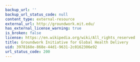 ```yaml
---
backup_url: ''
backup_url_status_code: null
content_type: external-resource
external_url: http://groundwork.mit.edu/
has_external_license_warning: true
is_broken: false
license: https://en.wikipedia.org/wiki/All_rights_reserved
title: Groundwork Initiative for Global Health Delivery
uid: 3978168e-868e-44d1-9631-2c0162306e92
url_status_code: 200
---
```


